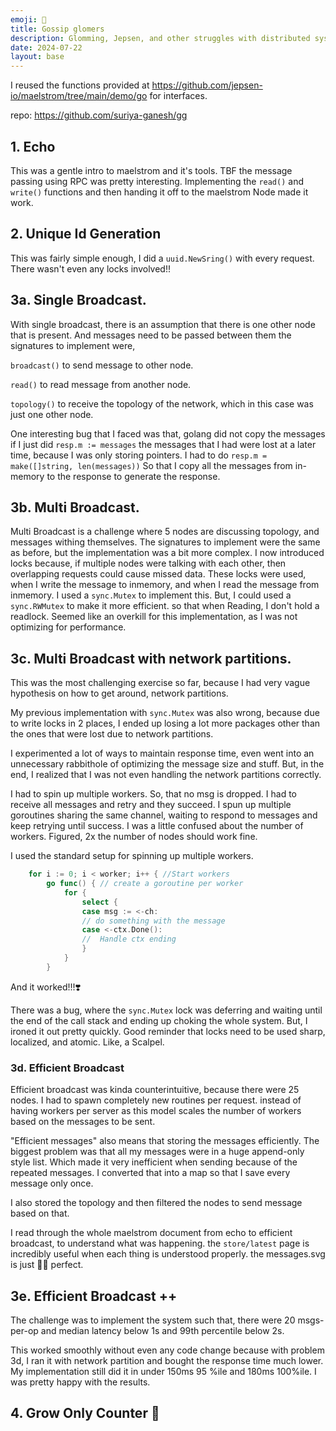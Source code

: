 ```yaml
---
emoji: 🍃
title: Gossip glomers
description: Glomming, Jepsen, and other struggles with distributed systems
date: 2024-07-22
layout: base
---
```




I reused the functions provided at https://github.com/jepsen-io/maelstrom/tree/main/demo/go
for interfaces.

repo: https://github.com/suriya-ganesh/gg


## 1. Echo

This was a gentle intro to maelstrom and it's tools. TBF the message passing using RPC was pretty interesting. Implementing the `read()` and `write()` functions and then handing it off to the maelstrom Node made it work.

## 2. Unique Id Generation

This was fairly simple enough, I did a `uuid.NewSring()` with every request. There wasn't even any locks involved!!

## 3a. Single Broadcast.

With single broadcast, there is an assumption that there is one other node that is present. And messages need to be passed between them the signatures to implement were,

`broadcast()` to send message to other node. 

`read()` to read message from another node.

`topology()` to receive the topology of the network, which in this case was just one other node.

One interesting bug that I faced was that, golang did not copy the messages if I just did `resp.m := messages` the messages that I had were lost at a later time, because I was only storing pointers. I had to do `resp.m = make([]string, len(messages))` So that I copy all the messages from in-memory to the response to generate the response.

## 3b. Multi Broadcast.

Multi Broadcast is a challenge where 5 nodes are discussing topology, and messages withing themselves. The signatures to implement were the same as before, but the implementation was a bit more complex.
I now introduced locks because, if multiple nodes were talking with each other, then overlapping requests could cause missed data. These locks were used, when I write the message to inmemory, and when I read the message from inmemory. I used a `sync.Mutex` to implement this. But, I could used a `sync.RWMutex` to make it more efficient. so that when Reading, I don't hold a readlock. Seemed like an overkill for this implementation, as I was not optimizing for performance.


## 3c. Multi Broadcast with network partitions.

This was the most challenging exercise so far, because I had very vague hypothesis on how to get around, network partitions.

My previous implementation with `sync.Mutex` was also wrong, because due to write locks in 2 places, I ended up losing a lot more packages other than the ones that were lost due to network partitions.

I experimented a lot of ways to maintain response time, even went into an unnecessary rabbithole of optimizing the message size and stuff. But, in the end, I realized that I was not even handling the network partitions correctly.

I had to spin up multiple workers. So, that no msg is dropped. I had to receive all messages and retry and they succeed. I spun up multiple goroutines sharing the same channel, waiting to respond to messages and keep retrying until success. I was a little confused about the number of workers. Figured, 2x the number of nodes should work fine.

I used the standard setup for spinning up multiple workers.

```go
	for i := 0; i < worker; i++ { //Start workers
		go func() { // create a goroutine per worker
            for {
                select {
                case msg := <-ch:
                // do something with the message
				case <-ctx.Done():
				//	Handle ctx ending
                }
			}
        }	
```

And it worked!!!❣️

There was a bug, where the `sync.Mutex` lock was deferring and waiting until the end of the call stack and ending up choking the whole system. But, I ironed it out pretty quickly. Good reminder that locks need to be used sharp, localized, and atomic. Like, a Scalpel.     


### 3d. Efficient Broadcast 

Efficient broadcast was kinda counterintuitive, because there were 25 nodes.
I had to spawn completely new routines per request. instead of having workers per server as this model scales the number of workers based on the messages to be sent.

"Efficient messages" also means that storing the messages efficiently. The biggest problem was that all my messages were in a huge append-only style list. Which made it very inefficient when sending because of the repeated messages. I converted that into a map so that I save every message only once.

I also stored the topology and then filtered the nodes to send message based on that.

I read through the whole maelstrom document from echo to efficient broadcast, to understand what was happening. the `store/latest` page is incredibly useful when each thing is understood properly. the messages.svg is just 🤌🏻 perfect.


## 3e. Efficient Broadcast ++

The challenge was to implement the system such that, there were 20 msgs-per-op and median latency below 1s and 99th percentile below 2s.

This worked smoothly without even any code change because with problem 3d, I ran it with network partition and bought the response time much lower. My implementation still did it in under 150ms 95 %ile and 180ms 100%ile. I was pretty happy with the results.

## 4. Grow Only Counter 🚧


